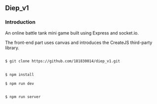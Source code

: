 ## Diep_v1



### Introduction

An online battle tank mini game built using Express and socket.io.

The front-end part uses canvas and introduces the CreateJS third-party library.

    

``` bash

$ git clone https://github.com/181830014/diep_v1.git
 
 
$ npm install

$ npm run dev


$ npm run server


```
